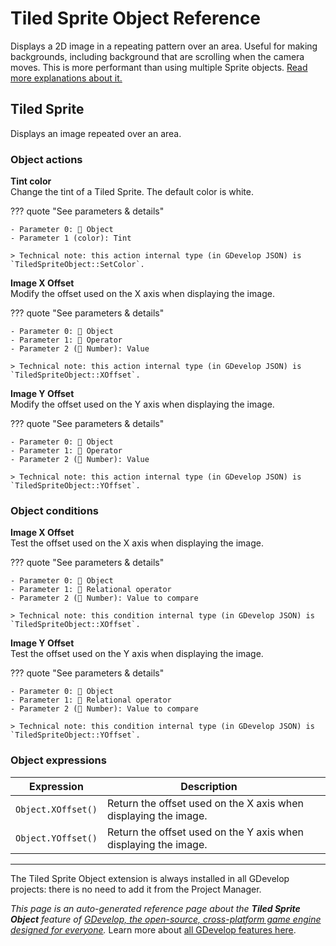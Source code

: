 # Tiled Sprite Object Reference

Displays a 2D image in a repeating pattern over an area. Useful for making backgrounds, including background that are scrolling when the camera moves. This is more performant than using multiple Sprite objects. [Read more explanations about it.](/gdevelop5/objects/tiled_sprite)



## Tiled Sprite 

Displays an image repeated over an area. 

### Object actions

**Tint color**  
Change the tint of a Tiled Sprite. The default color is white.

??? quote "See parameters & details"

    - Parameter 0: 👾 Object
    - Parameter 1 (color): Tint

    > Technical note: this action internal type (in GDevelop JSON) is `TiledSpriteObject::SetColor`.

**Image X Offset**  
Modify the offset used on the X axis when displaying the image.

??? quote "See parameters & details"

    - Parameter 0: 👾 Object
    - Parameter 1: 🟰 Operator
    - Parameter 2 (🔢 Number): Value

    > Technical note: this action internal type (in GDevelop JSON) is `TiledSpriteObject::XOffset`.

**Image Y Offset**  
Modify the offset used on the Y axis when displaying the image.

??? quote "See parameters & details"

    - Parameter 0: 👾 Object
    - Parameter 1: 🟰 Operator
    - Parameter 2 (🔢 Number): Value

    > Technical note: this action internal type (in GDevelop JSON) is `TiledSpriteObject::YOffset`.

### Object conditions

**Image X Offset**  
Test the offset used on the X axis when displaying the image.

??? quote "See parameters & details"

    - Parameter 0: 👾 Object
    - Parameter 1: 🟰 Relational operator
    - Parameter 2 (🔢 Number): Value to compare

    > Technical note: this condition internal type (in GDevelop JSON) is `TiledSpriteObject::XOffset`.

**Image Y Offset**  
Test the offset used on the Y axis when displaying the image.

??? quote "See parameters & details"

    - Parameter 0: 👾 Object
    - Parameter 1: 🟰 Relational operator
    - Parameter 2 (🔢 Number): Value to compare

    > Technical note: this condition internal type (in GDevelop JSON) is `TiledSpriteObject::YOffset`.

### Object expressions

| Expression | Description |  |
|-----|-----|-----|
| `Object.XOffset()` | Return the offset used on the X axis when displaying the image. ||
| `Object.YOffset()` | Return the offset used on the Y axis when displaying the image. ||



---

The Tiled Sprite Object extension is always installed in all GDevelop projects: there is no need to add it from the Project Manager.

*This page is an auto-generated reference page about the **Tiled Sprite Object** feature of [GDevelop, the open-source, cross-platform game engine designed for everyone](https://gdevelop.io/).* Learn more about [all GDevelop features here](/gdevelop5/all-features).